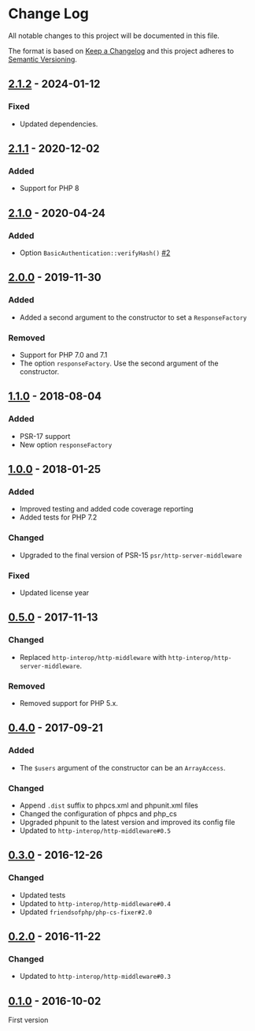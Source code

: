 # Change Log
All notable changes to this project will be documented in this file.

The format is based on [Keep a Changelog](http://keepachangelog.com/)
and this project adheres to [Semantic Versioning](http://semver.org/).

## [2.1.2] - 2024-01-12
### Fixed
- Updated dependencies.

## [2.1.1] - 2020-12-02
### Added
- Support for PHP 8

## [2.1.0] - 2020-04-24
### Added
- Option `BasicAuthentication::verifyHash()` [#2]

## [2.0.0] - 2019-11-30
### Added
- Added a second argument to the constructor to set a `ResponseFactory`

### Removed
- Support for PHP 7.0 and 7.1
- The option `responseFactory`. Use the second argument of the constructor.

## [1.1.0] - 2018-08-04
### Added
- PSR-17 support
- New option `responseFactory`

## [1.0.0] - 2018-01-25
### Added
- Improved testing and added code coverage reporting
- Added tests for PHP 7.2

### Changed
- Upgraded to the final version of PSR-15 `psr/http-server-middleware`

### Fixed
- Updated license year

## [0.5.0] - 2017-11-13
### Changed
- Replaced `http-interop/http-middleware` with  `http-interop/http-server-middleware`.

### Removed
- Removed support for PHP 5.x.

## [0.4.0] - 2017-09-21
### Added
- The `$users` argument of the constructor can be an `ArrayAccess`.

### Changed
- Append `.dist` suffix to phpcs.xml and phpunit.xml files
- Changed the configuration of phpcs and php_cs
- Upgraded phpunit to the latest version and improved its config file
- Updated to `http-interop/http-middleware#0.5`

## [0.3.0] - 2016-12-26
### Changed
- Updated tests
- Updated to `http-interop/http-middleware#0.4`
- Updated `friendsofphp/php-cs-fixer#2.0`

## [0.2.0] - 2016-11-22
### Changed
- Updated to `http-interop/http-middleware#0.3`

## [0.1.0] - 2016-10-02
First version

[#2]: https://github.com/middlewares/http-authentication/issues/2

[2.1.2]: https://github.com/middlewares/http-authentication/compare/v2.1.1...v2.1.2
[2.1.1]: https://github.com/middlewares/http-authentication/compare/v2.1.0...v2.1.1
[2.1.0]: https://github.com/middlewares/http-authentication/compare/v2.0.0...v2.1.0
[2.0.0]: https://github.com/middlewares/http-authentication/compare/v1.1.0...v2.0.0
[1.1.0]: https://github.com/middlewares/http-authentication/compare/v1.0.0...v1.1.0
[1.0.0]: https://github.com/middlewares/http-authentication/compare/v0.5.0...v1.0.0
[0.5.0]: https://github.com/middlewares/http-authentication/compare/v0.4.0...v0.5.0
[0.4.0]: https://github.com/middlewares/http-authentication/compare/v0.3.0...v0.4.0
[0.3.0]: https://github.com/middlewares/http-authentication/compare/v0.2.0...v0.3.0
[0.2.0]: https://github.com/middlewares/http-authentication/compare/v0.1.0...v0.2.0
[0.1.0]: https://github.com/middlewares/http-authentication/releases/tag/v0.1.0
